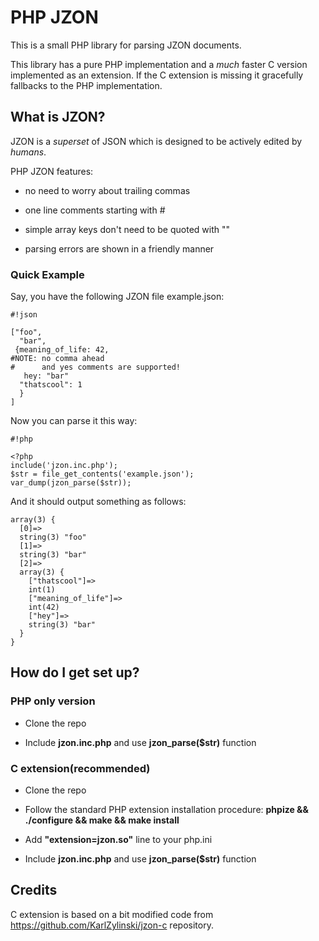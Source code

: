 # PHP JZON #

This is a small PHP library for parsing JZON documents. 

This library has a pure PHP implementation and a *much* faster C version implemented as an extension. If the C extension is missing it gracefully fallbacks to the PHP implementation.

## What is JZON? ##

JZON is a *superset* of JSON which is designed to be actively edited by *humans*. 

PHP JZON features: 

*  no need to worry about trailing commas

*  one line comments starting with #

*  simple array keys don't need to be quoted with ""

*  parsing errors are shown in a friendly manner 

### Quick Example ###

Say, you have the following JZON file example.json:

```
#!json

["foo",
  "bar",
 {meaning_of_life: 42,
#NOTE: no comma ahead
#      and yes comments are supported!
   hey: "bar"
  "thatscool": 1
  }
]

```

Now you can parse it this way:

```
#!php

<?php
include('jzon.inc.php');
$str = file_get_contents('example.json');
var_dump(jzon_parse($str));
```

And it should output something as follows:

```
array(3) {
  [0]=>
  string(3) "foo"
  [1]=>
  string(3) "bar"
  [2]=>
  array(3) {
    ["thatscool"]=>
    int(1)
    ["meaning_of_life"]=>
    int(42)
    ["hey"]=>
    string(3) "bar"
  }
}
```

## How do I get set up? ##

### PHP only version ###

* Clone the repo

* Include **jzon.inc.php** and use **jzon_parse($str)** function

### C extension(recommended) ###

* Clone the repo

*  Follow the standard PHP extension installation procedure: **phpize && ./configure && make && make install**

* Add **"extension=jzon.so"** line to your php.ini

* Include **jzon.inc.php** and use **jzon_parse($str)** function

## Credits ##

C extension is based on a bit modified code from https://github.com/KarlZylinski/jzon-c repository.
